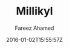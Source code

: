 ---
title: "Millikyl"
github: https://github.com/fareez-ahamed/millikyl
demo: http://fareez-ahamed.github.io/millikyl/
author: Fareez Ahamed

ssg:
  - Jekyll
cms:
  - No Cms
date: 2016-01-02T15:55:57Z
github_branch: master
description: "A Jekyll theme based on the super minimal Milligram CSS Framework"
---